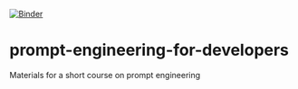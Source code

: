 [![Binder](https://mybinder.org/badge_logo.svg)](https://mybinder.org/v2/gh/davidrpugh/prompt-engineering-for-developers/davidrpugh-env-configs)

# prompt-engineering-for-developers
Materials for a short course on prompt engineering
